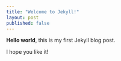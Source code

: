 ```yaml
---
title: "Welcome to Jekyll!"
layout: post
published: false
---
```


**Hello world**, this is my first Jekyll blog post.

I hope you like it!
